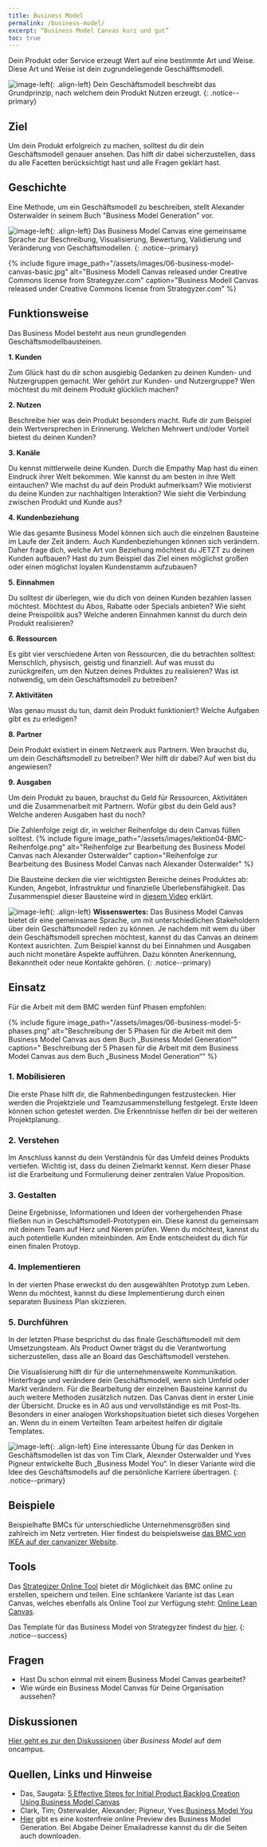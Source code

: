 ```yaml
---
title: Business Model
permalink: /business-model/
excerpt: “Business Model Canvas kurz und gut”
toc: true
---
```


Dein Produkt oder Service erzeugt Wert auf eine bestimmte Art und Weise.
Diese Art und Weise ist dein zugrundeliegende Geschäfftsmodell. 

![image-left][image-1]{: .align-left}
Dein Geschäftsmodell beschreibt das Grundprinzip, nach welchem dein Produkt Nutzen erzeugt.
{: .notice--primary}

## Ziel

Um dein Produkt erfolgreich zu machen, solltest du dir dein Geschäftsmodell genauer ansehen.
Das hilft dir dabei sicherzustellen, dass du alle Facetten berücksichtigt hast und alle Fragen geklärt hast. 

## Geschichte

Eine Methode, um ein Geschäftsmodell zu beschreiben, stellt Alexander Osterwalder in seinem Buch "Business Model Generation" vor.

![image-left][image-2]{: .align-left}
Das Business Model Canvas eine gemeinsame Sprache zur Beschreibung, Visualisierung, Bewertung, Validierung und Veränderung von Geschäftsmodellen.
{: .notice--primary}

{%	include figure image_path="/assets/images/06-business-model-canvas-basic.jpg" alt="Business Modell Canvas released under Creative Commons license from Strategyzer.com" caption="Business Modell Canvas released under Creative Commons license from Strategyzer.com" %}

## Funktionsweise

Das Business Model besteht aus neun grundlegenden Geschäftsmodellbausteinen.

**1.	Kunden**

Zum Glück hast du dir schon ausgiebig Gedanken zu deinen Kunden- und Nutzergruppen gemacht. 
Wer gehört zur Kunden- und Nutzergruppe? Wen möchtest du mit deinem Produkt glücklich machen?

**2.	Nutzen**

Beschreibe hier was dein Produkt besonders macht. 
Rufe dir zum Beispiel dein Wertversprechen in Erinnerung. 
Welchen Mehrwert und/oder Vorteil bietest du deinen Kunden? 


**3.	Kanäle**

Du kennst mittlerweile deine Kunden.
Durch die Empathy Map hast du einen Eindruck ihrer Welt bekommen. 
Wie kannst du am besten in ihre Welt eintauchen? 
Wie machst du auf dein Produkt aufmerksam? Wie motivierst du deine Kunden zur nachhaltigen Interaktion? 
Wie sieht die Verbindung zwischen Produkt und Kunde aus?

**4.	Kundenbeziehung**

Wie das gesamte Business Model können sich auch die einzelnen Bausteine im Laufe der Zeit ändern. 
Auch Kundenbeziehungen können sich verändern. Daher frage dich, welche Art von Beziehung möchtest du JETZT zu deinen Kunden aufbauen? 
Hast du zum Beispiel das Ziel einen möglichst großen oder einen möglichst loyalen Kundenstamm aufzubauen?

**5.	Einnahmen**

Du solltest dir überlegen, wie du dich von deinen Kunden bezahlen lassen möchtest. 
Möchtest du Abos, Rabatte oder Specials anbieten? Wie sieht deine Preispolitik aus? 
Welche anderen Einnahmen kannst du durch dein Produkt realisieren?

**6.	Ressourcen**

Es gibt vier verschiedene Arten von Ressourcen, 
die du betrachten solltest: Menschlich, physisch, geistig und finanziell. 
Auf was musst du zurückgreifen, um den Nutzen deines Prduktes zu realisieren?
Was ist notwendig, um dein Geschäftsmodell zu betreiben?

**7.	Aktivitäten**

Was genau musst du tun, damit dein Produkt funktioniert? Welche Aufgaben gibt es zu erledigen?

**8.	Partner**

Dein Produkt existiert in einem Netzwerk aus Partnern. 
Wen brauchst du, um dein Geschäftsmodell zu betreiben? Wer hilft dir dabei? Auf wen bist du angewiesen?

**9.	Ausgaben**

Um dein Produkt zu bauen, brauchst du Geld für Ressourcen, Aktivitäten und die Zusammenarbeit mit Partnern. 
Wofür gibst du dein Geld aus? Welche anderen Ausgaben hast du noch?

Die Zahlenfolge zeigt dir, in welcher Reihenfolge du dein Canvas füllen solltest.
{%	include figure 	image_path="/assets/images/lektion04-BMC-Reihenfolge.png" alt="Reihenfolge zur Bearbeitung des Business Model Canvas nach Alexander Osterwalder" caption="Reihenfolge zur Bearbeitung des Business Model Canvas nach Alexander Osterwalder" %}


Die Bausteine decken die vier wichtigsten Bereiche deines Produktes ab:
Kunden, Angebot, Infrastruktur und finanzielle Überlebensfähigkeit.
Das Zusammenspiel dieser Bausteine wird in [diesem Video][1] erklärt.

![image-left][image-2]{: .align-left}
**Wissenswertes:**
Das Business Model Canvas bietet dir eine gemeinsame Sprache, um mit unterschiedlichen Stakeholdern über dein Geschäftsmodell reden zu können.
Je nachdem mit wem du über dein Geschäftsmodell sprechen möchtest, 
kannst du das Canvas an deinem Kontext ausrichten. 
Zum Beispiel kannst du bei Einnahmen und Ausgaben auch nicht monetäre Aspekte aufführen.
Dazu könnten Anerkennung, Bekanntheit oder neue Kontakte gehören.
{: .notice--primary}

## Einsatz

Für die Arbeit mit dem BMC werden fünf Phasen empfohlen:

{% include figure image_path="/assets/images/06-business-model-5-phases.png" alt="Beschreibung der 5 Phasen für die Arbeit mit dem Business Model Canvas aus dem Buch „Business Model Generation“" caption=" Beschreibung der 5 Phasen für die Arbeit mit dem Business Model Canvas aus dem Buch „Business Model Generation“" %}

### 1. Mobilisieren

Die erste Phase hilft dir, die Rahmenbedingungen festzustecken.
Hier werden die Projektziele und Teamzusammenstellung festgelegt.
Erste Ideen können schon getestet werden.
Die Erkenntnisse helfen dir bei der weiteren Projektplanung.

### 2. Verstehen

Im Anschluss kannst du dein Verständnis für das Umfeld deines Produkts vertiefen.
Wichtig ist, dass du deinen Zielmarkt kennst.
Kern dieser Phase ist die Erarbeitung und Formulierung deiner zentralen Value Proposition.

### 3. Gestalten

Deine Ergebnisse, Informationen und Ideen der vorhergehenden Phase fließen nun in Geschäftsmodell-Prototypen ein.
Diese kannst du gemeinsam mit deinem Team auf Herz und Nieren prüfen.
Wenn du möchtest, kannst du auch potentielle Kunden miteinbinden.
Am Ende entscheidest du dich für einen finalen Protoyp. 

### 4. Implementieren

In der vierten Phase erweckst du den ausgewählten Prototyp zum Leben.
Wenn du möchtest, kannst du diese Implementierung durch einen separaten Business Plan skizzieren.

### 5. Durchführen

In der letzten Phase besprichst du das finale Geschäftsmodell mit dem Umsetzungsteam.
Als Product Owner trägst du die Verantwortung sicherzustellen, dass alle an Board das Geschäftsmodell verstehen.

Die Visualisierung hilft dir für die unternehmensweite Kommunikation.
Hinterfrage und verändere dein Geschäftsmodell, wenn sich Umfeld oder Markt verändern.
Für die Bearbeitung der einzelnen Bausteine kannst du auch weitere Methoden zusätzlich nutzen.
Das Canvas dient in erster Linie der Übersicht.
Drucke es in A0 aus und vervollständige es mit Post-Its.
Besonders in einer analogen Workshopsituation bietet sich dieses Vorgehen an.
Wenn du in einem Verteilten Team arbeitest helfen dir digitale Templates.

![image-left][image-3]{: .align-left}
Eine interessante Übung für das Denken in Geschäftsmodellen ist das von Tim Clark, Alexnder Osterwalder und Yves Pigneur entwickelte Buch „Business Model You“.
In dieser Variante wird die Idee des Geschäftsmodells auf die persönliche Karriere übertragen.
{: .notice--primary}

## Beispiele

Beispielhafte BMCs für unterschiedliche Unternehmensgrößen sind zahlreich im Netz vertreten.
Hier findest du beispielsweise [das BMC von IKEA auf der canvanizer Website][2].

## Tools

Das [Strategizer Online Tool][3] bietet dir Möglichkeit das BMC online zu erstellen, speichern und teilen.
Eine schlankere Variante ist das Lean Canvas, welches ebenfalls als Online Tool zur Verfügung steht: [Online Lean Canvas][4].

Das Template für das Business Model von Strategyzer findest du [hier][5].
{: .notice--success}

## Fragen

* Hast Du schon einmal mit einem Business Model Canvas gearbeitet?
* Wie würde ein Business Model Canvas für Deine Organisation aussehen?

## Diskussionen

[Hier geht es zur den Diskussionen][6] über *Business Model* auf dem oncampus.

## Quellen, Links und Hinweise

* Das, Saugata: [5 Effective Steps for Initial Product Backlog Creation Using Business Model Canvas][7]
* Clark, Tim; Osterwalder, Alexander; Pigneur, Yves:[Business Model You][8]
* [Hier][9] gibt es eine kostenfreie online Preview des Business Model Generation. Bei Abgabe Deiner Emailadresse kannst du dir die Seiten auch downloaden.


[1]:	https://vimeo.com/78350794
[2]:	https://canvanizer.com/canvas/1MaI4WS_4Bc
[3]:	https://canvanizer.com/new/business-model-canvas
[4]:	https://leanstack.com/business-model-canvas-alternative
[5]:	/assets/downloads/06-business-model-canvas.pdf
[6]:	https://www.oncampus.de/course/weiterbildung/moocs/apomooc/section-2/47626-handbuch-business-model "oncampus Forum zu Business Model"
[7]:	https://www.saugatadas.net/post/5-effective-steps-for-initial-product-backlog-creation-using-business-model-canvas
[8]:	https://businessmodelyou.com
[9]:	https://www.strategyzer.com/books/business-model-generation

[image-1]:	/assets/images/read-light-idea.png
[image-2]:	/assets/images/read-light-idea.png
[image-3]:	/assets/images/read-light-idea.png